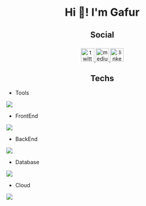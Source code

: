<h1 align="center">Hi 👋! I'm Gafur</h1>

<h2 align="center">Social</h2>

###

<div align="center">
  <a href="https://twitter.com/0xgapil" target="_blank">
    <img src="https://img.shields.io/static/v1?message=Twitter&logo=twitter&label=&color=1DA1F2&logoColor=white&labelColor=&style=for-the-badge" height="35" alt="twitter logo"  />
  </a>
  <a href="https://medium.com/@gafurapil" target="_blank">
    <img src="https://img.shields.io/static/v1?message=Medium&logo=medium&label=&color=12100E&logoColor=white&labelColor=&style=for-the-badge" height="35" alt="medium logo"  />
  </a>
  <a href="https://tr.linkedin.com/in/gafurapil" target="_blank">
    <img src="https://img.shields.io/static/v1?message=LinkedIn&logo=linkedin&label=&color=0077B5&logoColor=white&labelColor=&style=for-the-badge" height="35" alt="linkedin logo"  />
  </a>
</div>

###

<h2 align="center">Techs</h2>

- Tools
<p align="left">
  <a href="https://skillicons.dev">
    <img src="https://skillicons.dev/icons?i=git,docker,postman,jest" />
  </a>
</p>

- FrontEnd
<p align="left">
  <a href="https://skillicons.dev">
    <img src="https://skillicons.dev/icons?i=html,css,js,react,nextjs,vite,redux,sass,tailwind,bootstrap,materialui" />
  </a>
</p>

- BackEnd
<p align="left">
  <a href="https://skillicons.dev">
    <img src="https://skillicons.dev/icons?i=go,nodejs" />
  </a>
</p>

- Database
<p align="left">
  <a href="https://skillicons.dev">
    <img src="https://skillicons.dev/icons?i=mongodb,mysql,postgres" />
  </a>
</p>

- Cloud
<p align="left">
  <a href="https://skillicons.dev">
    <img src="https://skillicons.dev/icons?i=firebase,aws" />
  </a>
</p>

###

<br clear="both">



###


  


###
